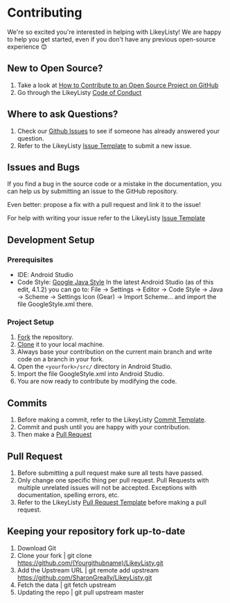 # Contributing

We're so excited you're interested in helping with LikeyListy! We are happy to help you get started, even if you don't have any previous open-source experience :blush:

## New to Open Source?

1. Take a look at [How to Contribute to an Open Source Project on GitHub](https://opensource.guide/how-to-contribute/#what-it-means-to-contribute )
2. Go through the LikeyListy [Code of Conduct](CODE_OF_CONDUCT.md)

## Where to ask Questions?

1. Check our [Github Issues](https://github.com/sharongreally/LikeyListy/issues) to see if someone has already answered your question. 
2. Refer to the LikeyListy [Issue Template](ISSUE_TEMPLATE.md) to submit a new issue. 

## Issues and Bugs

If you find a bug in the source code or a mistake in the documentation, you can help us by submitting an issue to the GitHub repository.

Even better: propose a fix with a pull request and link it to the issue!

For help with writing your issue refer to the LikeyListy [Issue Template](ISSUE_TEMPLATE.md)

## Development Setup  

### Prerequisites

- IDE: Android Studio 
- Code Style: [Google Java Style](https://google.github.io/styleguide/javaguide.html)
  In the latest Android Studio (as of this edit, 4.1.2) you can go to:
  File -> Settings -> Editor -> Code Style -> Java -> Scheme -> Settings Icon (Gear) -> Import Scheme...   and import the file GoogleStyle.xml there.

### Project Setup

1. [Fork](https://help.github.com/articles/fork-a-repo) the repository.
2. [Clone](https://docs.github.com/en/github/creating-cloning-and-archiving-repositories/cloning-a-repository#about-cloning-a-repository) it to your local machine.
3. Always base your contribution on the current main branch and write code on a branch in your fork.
4. Open the `<yourfork>/src/` directory in Android Studio.
5. Import the file GoogleStyle.xml into Android Studio.
6. You are now ready to contribute by modifying the code.

## Commits

1. Before making a commit, refer to the LikeyListy [Commit Template](COMMIT_TEMPLATE.md).
2. Commit and push until you are happy with your contribution.
3. Then make a [Pull Request](https://help.github.com/articles/using-pull-requests)

## Pull Request

1. Before submitting a pull request make sure all tests have passed.
2. Only change one specific thing per pull request. Pull Requests with multiple unrelated issues will not be accepted. Exceptions with documentation, spelling errors, etc.
3. Refer to the LikeyListy [Pull Request Template](PULL_REQUEST_TEMPLATE.md) before making a pull request.

## Keeping your repository fork up-to-date
1. Download Git
2. Clone your fork | git clone https://github.com/(Yourgithubname)/LikeyListy.git 
3. Add the Upstream URL | git remote add upstream https://github.com/SharonGreally/LikeyListy.git
4. Fetch the data | git fetch upstream
5. Updating the repo | git pull upstream master
